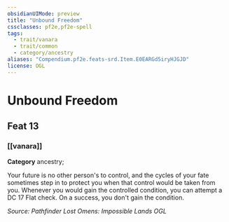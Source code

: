 ```yaml
---
obsidianUIMode: preview
title: "Unbound Freedom"
cssclasses: pf2e,pf2e-spell
tags:
  - trait/vanara
  - trait/common
  - category/ancestry
aliases: "Compendium.pf2e.feats-srd.Item.E0EARGd5iryHJGJD"
license: OGL
---
```

# Unbound Freedom
## Feat 13
### [[vanara]]

**Category** ancestry; 




Your future is no other person's to control, and the cycles of your fate sometimes step in to protect you when that control would be taken from you. Whenever you would gain the controlled condition, you can attempt a DC 17 Flat check. On a success, you don't gain the condition.

*Source: Pathfinder Lost Omens: Impossible Lands*
*OGL*